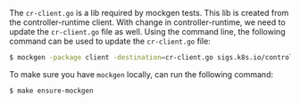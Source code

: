 
The `cr-client.go` is a lib required by mockgen tests. This lib is created from the controller-runtime client. With change in controller-runtime, we need to update the `cr-client.go` file as well. Using the command line, the following command can be used to update the `cr-client.go` file:

```bash
$ mockgen -package client -destination=cr-client.go sigs.k8s.io/controller-runtime/pkg/client Client,StatusWriter,Reader,Writer
```

To make sure you have `mockgen` locally, can run the following command:
```bash
$ make ensure-mockgen
```
